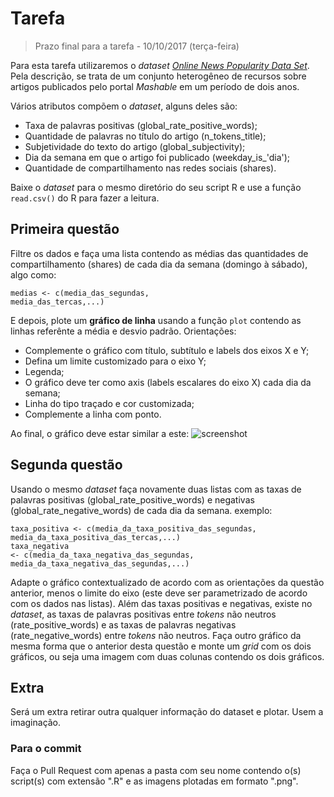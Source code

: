 # Tarefa

> Prazo final para a tarefa - 10/10/2017 (terça-feira) 

Para esta tarefa utilizaremos o <i>dataset</i> [<i>Online News Popularity Data Set</i>](https://archive.ics.uci.edu/ml/datasets/Online+News+Popularity). Pela descrição, se trata de um conjunto heterogêneo de recursos sobre artigos publicados pelo portal <i>Mashable</i> em um período de dois anos.

Vários atributos compõem o <i>dataset</i>, alguns deles são:
<ul>
  <li>Taxa de palavras positivas (global_rate_positive_words);</li>
  <li>Quantidade de palavras no título do artigo (n_tokens_title);</li>
  <li>Subjetividade do texto do artigo (global_subjectivity);</li>
  <li>Dia da semana em que o artigo foi publicado (weekday_is_'dia');</li>
  <li>Quantidade de compartilhamento nas redes sociais (shares).</li>
</ul>

Baixe o <i>dataset</i> para o mesmo diretório do seu script R e use a função <code>read.csv()</code> do R para fazer a leitura.

## Primeira questão

Filtre os dados e faça uma lista contendo as médias das quantidades de compartilhamento (shares) de cada dia da semana (domingo à sábado), algo como:

<code>medias <- c(media_das_segundas, media_das_tercas,...)</code><br>

E depois, plote um <b>gráfico de linha</b> usando a função <code>plot</code> contendo as linhas referênte a média e desvio padrão. Orientações:
<ul>  
  <li>Complemente o gráfico com título, subtítulo e labels dos eixos X e Y;</li>
  <li>Defina um limite customizado para o eixo Y;</li>
  <li>Legenda;</li>
  <li>O gráfico deve ter como axis (labels escalares do eixo X) cada dia da semana;</li>
  <li>Linha do tipo traçado e cor customizada;</li>
  <li>Complemente a linha com ponto.</li>    
</ul>

Ao final, o gráfico deve estar similar a este:
![screenshot](grafico_exemplo.png)

## Segunda questão

Usando o mesmo <i>dataset</i> faça novamente duas listas com as taxas de palavras positivas (global_rate_positive_words) e negativas (global_rate_negative_words) de cada dia da semana. exemplo:

<code>taxa_positiva <- c(media_da_taxa_positiva_das_segundas, media_da_taxa_positiva_das_tercas,...)</code><br>
<code>taxa_negativa <- c(media_da_taxa_negativa_das_segundas, media_da_taxa_negativa_das_segundas,...)</code><br>

Adapte o gráfico contextualizado de acordo com as orientações da questão anterior, menos o limite do eixo (este deve ser parametrizado de acordo com os dados nas listas).
Além das taxas positivas e negativas, existe no <i>dataset</i>, as taxas de palavras positivas entre <i>tokens</i> não neutros (rate_positive_words) e as taxas de palavras negativas (rate_negative_words) entre <i>tokens</i> não neutros. Faça outro gráfico da mesma forma que o anterior desta questão e monte um <i>grid</i> com os dois gráficos, ou seja uma imagem com duas colunas contendo os dois gráficos.

## Extra

Será um extra retirar outra qualquer informação do dataset e plotar. Usem a imaginação.

### Para o commit

Faça o Pull Request com apenas a pasta com seu nome contendo o(s) script(s) com extensão ".R" e as imagens plotadas em formato ".png".